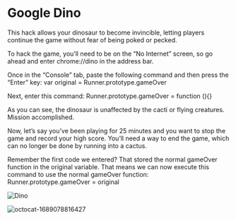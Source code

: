 # Google Dino

This hack allows your dinosaur to become invincible, letting players continue the game without fear of being poked or pecked.

To hack the game, you’ll need to be on the “No Internet” screen, so go ahead and enter chrome://dino in the address bar. 

Once in the “Console” tab, paste the following command and then press the “Enter” key:
var original = Runner.prototype.gameOver

Next, enter this command:
Runner.prototype.gameOver = function (){}

As you can see, the dinosaur is unaffected by the cacti or flying creatures. Mission accomplished.

Now, let’s say you’ve been playing for 25 minutes and you want to stop the game and record your high score. You’ll need a way to end the game, which can no longer be done by running into a cactus.

Remember the first code we entered? That stored the normal gameOver function in the original variable. That means we can now execute this command to use the normal gameOver function:
Runner.prototype.gameOver = original

![Dino](https://user-images.githubusercontent.com/89359847/176738661-7979cf12-ed76-4c08-a50b-7b5168e69799.png)


![octocat-1689078816427](https://github.com/MMVonnSeek/Google-Dino/assets/89359847/1871cc8e-46c4-492f-9967-57ed69af1d6c)
